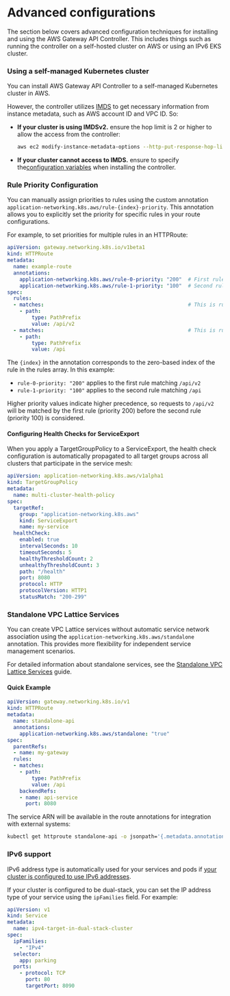 # Advanced configurations

The section below covers advanced configuration techniques for installing and using the AWS Gateway API Controller. This includes things such as running the controller on a self-hosted cluster on AWS or using an IPv6 EKS cluster.

### Using a self-managed Kubernetes cluster

You can install AWS Gateway API Controller to a self-managed Kubernetes cluster in AWS.

However, the controller utilizes [IMDS](https://docs.aws.amazon.com/AWSEC2/latest/UserGuide/ec2-instance-metadata.html) to get necessary information from instance metadata, such as AWS account ID and VPC ID. So:

- **If your cluster is using IMDSv2.** ensure the hop limit is 2 or higher to allow the access from the controller:

    ```bash
    aws ec2 modify-instance-metadata-options --http-put-response-hop-limit 2 --region <region> --instance-id <instance-id>
    ```

- **If your cluster cannot access to IMDS.** ensure to specify the[configuration variables](environment.md) when installing the controller.

### Rule Priority Configuration

You can manually assign priorities to rules using the custom annotation `application-networking.k8s.aws/rule-{index}-priority`. This annotation allows you to explicitly set the priority for specific rules in your route configurations.

For example, to set priorities for multiple rules in an HTTPRoute:

```yaml
apiVersion: gateway.networking.k8s.io/v1beta1
kind: HTTPRoute
metadata:
  name: example-route
  annotations:
    application-networking.k8s.aws/rule-0-priority: "200"  # First rule gets higher priority
    application-networking.k8s.aws/rule-1-priority: "100"  # Second rule gets lower priority
spec:
  rules:
  - matches:                                               # This is rule[0]
    - path:
        type: PathPrefix
        value: /api/v2
  - matches:                                               # This is rule[1]
    - path:
        type: PathPrefix
        value: /api
```

The `{index}` in the annotation corresponds to the zero-based index of the rule in the rules array. In this example:
- `rule-0-priority: "200"` applies to the first rule matching `/api/v2`
- `rule-1-priority: "100"` applies to the second rule matching `/api`

Higher priority values indicate higher precedence, so requests to `/api/v2` will be matched by the first rule (priority 200) before the second rule (priority 100) is considered.

#### Configuring Health Checks for ServiceExport

When you apply a TargetGroupPolicy to a ServiceExport, the health check configuration is automatically propagated to all target groups across all clusters that participate in the service mesh:

```yaml
apiVersion: application-networking.k8s.aws/v1alpha1
kind: TargetGroupPolicy
metadata:
  name: multi-cluster-health-policy
spec:
  targetRef:
    group: "application-networking.k8s.aws"
    kind: ServiceExport
    name: my-service
  healthCheck:
    enabled: true
    intervalSeconds: 10
    timeoutSeconds: 5
    healthyThresholdCount: 2
    unhealthyThresholdCount: 3
    path: "/health"
    port: 8080
    protocol: HTTP
    protocolVersion: HTTP1
    statusMatch: "200-299"
```

### Standalone VPC Lattice Services

You can create VPC Lattice services without automatic service network association using the `application-networking.k8s.aws/standalone` annotation. This provides more flexibility for independent service management scenarios.

For detailed information about standalone services, see the [Standalone VPC Lattice Services](standalone-services.md) guide.

#### Quick Example

```yaml
apiVersion: gateway.networking.k8s.io/v1
kind: HTTPRoute
metadata:
  name: standalone-api
  annotations:
    application-networking.k8s.aws/standalone: "true"
spec:
  parentRefs:
  - name: my-gateway
  rules:
  - matches:
    - path:
        type: PathPrefix
        value: /api
    backendRefs:
    - name: api-service
      port: 8080
```

The service ARN will be available in the route annotations for integration with external systems:

```bash
kubectl get httproute standalone-api -o jsonpath='{.metadata.annotations.application-networking\.k8s\.aws/lattice-service-arn}'
```

### IPv6 support

IPv6 address type is automatically used for your services and pods if
[your cluster is configured to use IPv6 addresses](https://docs.aws.amazon.com/eks/latest/userguide/cni-ipv6.html).

If your cluster is configured to be dual-stack, you can set the IP address type
of your service using the `ipFamilies` field. For example:

```yaml title="parking_service.yaml"
apiVersion: v1
kind: Service
metadata:
  name: ipv4-target-in-dual-stack-cluster
spec:
  ipFamilies:
    - "IPv4"
  selector:
    app: parking
  ports:
    - protocol: TCP
      port: 80
      targetPort: 8090
```
